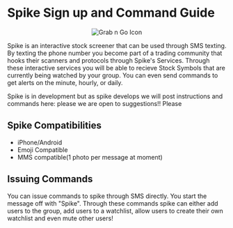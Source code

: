 <!-- mdformat off(GitHub header) -->
Spike Sign up and Command Guide 
======
<!-- mdformat on -->
<p align="center">
  <img src="https://s3-us-west-1.amazonaws.com/storage-platform.cloud.appcelerator.com/pUWKoLkaVjoozttRq2KmEKV96SDzeidL/photos/20/08/57974cd0e46da10a78009a4b/final_original.jpg" alt="Grab n Go Icon" />
</p>

Spike is an interactive stock screener that can be used through SMS texting. By texting the phone number 
you become part of a trading community that hooks their scanners and protocols through Spike's Services. 
Through these interactive services you will be able to recieve Stock Symbols that are currently being watched 
by your group. You can even send commands to get alerts on the minute, hourly, or daily. 

Spike is in development but as spike develops we will post instructions and commands here:
please we are open to suggestions!! Please 

## Spike Compatibilities 

* iPhone/Android
*	Emoji Compatible 
* MMS compatible(1 photo per message at moment)

## Issuing Commands 
You can issue commands to spike through SMS directly. You start the message off with "Spike". Through these commands spike can either add users to the group, add users to a watchlist, allow users to create their own watchlist and even mute other users! 


